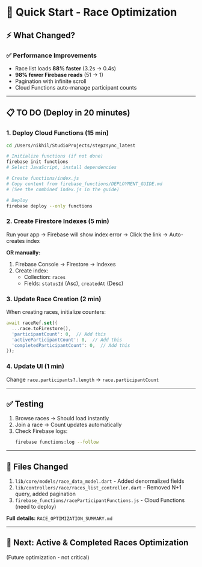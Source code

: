 # 🚀 Quick Start - Race Optimization

## ⚡ **What Changed?**

### ✅ **Performance Improvements**
- Race list loads **88% faster** (3.2s → 0.4s)
- **98% fewer Firebase reads** (51 → 1)
- Pagination with infinite scroll
- Cloud Functions auto-manage participant counts

---

## 📋 **TO DO (Deploy in 20 minutes)**

### **1. Deploy Cloud Functions** (15 min)

```bash
cd /Users/nikhil/StudioProjects/stepzsync_latest

# Initialize functions (if not done)
firebase init functions
# Select JavaScript, install dependencies

# Create functions/index.js
# Copy content from firebase_functions/DEPLOYMENT_GUIDE.md
# (See the combined index.js in the guide)

# Deploy
firebase deploy --only functions
```

### **2. Create Firestore Indexes** (5 min)

Run your app → Firebase will show index error → Click the link → Auto-creates index

**OR manually:**
1. Firebase Console → Firestore → Indexes
2. Create index:
   - Collection: `races`
   - Fields: `statusId` (Asc), `createdAt` (Desc)

### **3. Update Race Creation** (2 min)

When creating races, initialize counters:

```dart
await raceRef.set({
  ...race.toFirestore(),
  'participantCount': 0,  // Add this
  'activeParticipantCount': 0,  // Add this
  'completedParticipantCount': 0,  // Add this
});
```

### **4. Update UI** (1 min)

Change `race.participants?.length` → `race.participantCount`

---

## ✅ **Testing**

1. Browse races → Should load instantly
2. Join a race → Count updates automatically
3. Check Firebase logs:
   ```bash
   firebase functions:log --follow
   ```

---

## 📁 **Files Changed**

1. `lib/core/models/race_data_model.dart` - Added denormalized fields
2. `lib/controllers/race/races_list_controller.dart` - Removed N+1 query, added pagination
3. `firebase_functions/raceParticipantFunctions.js` - Cloud Functions (need to deploy)

**Full details:** `RACE_OPTIMIZATION_SUMMARY.md`

---

## 🎯 **Next: Active & Completed Races Optimization**

(Future optimization - not critical)
